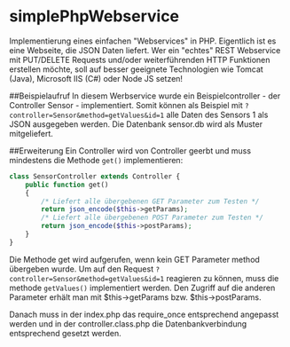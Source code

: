 # simplePhpWebservice
Implementierung eines einfachen "Webservices" in PHP. Eigentlich ist es eine Webseite, die JSON Daten liefert. Wer ein "echtes" REST Webservice mit PUT/DELETE Requests und/oder weiterführenden HTTP Funktionen erstellen möchte, soll auf besser geeignete Technologien wie Tomcat (Java), Microsoft IIS (C#) oder Node JS setzen!

##Beispielaufruf
In diesem Werbservice wurde ein Beispielcontroller - der Controller Sensor - implementiert. Somit können als Beispiel mit
<code>?controller=Sensor&method=getValues&id=1</code>
alle Daten des Sensors 1 als JSON ausgegeben werden. Die Datenbank sensor.db wird als Muster mitgeliefert.

##Erweiterung
Ein Controller wird von Controller geerbt und muss mindestens die Methode <code>get()</code> implementieren:
```php
class SensorController extends Controller {    
    public function get()
    {
        /* Liefert alle übergebenen GET Parameter zum Testen */
        return json_encode($this->getParams);
        /* Liefert alle übergebenen POST Parameter zum Testen */
        return json_encode($this->postParams);        
    }
}
```
Die Methode get wird aufgerufen, wenn kein GET Parameter method übergeben wurde. Um auf den Request
<code>?controller=Sensor&method=getValues&id=1</code>
reagieren zu können, muss die methode <code>getValues()</code> implementiert werden. Den Zugriff auf die anderen Parameter erhält man mit $this->getParams bzw. $this->postParams.

Danach muss in der index.php das require_once entsprechend angepasst werden und in der controller.class.php die Datenbankverbindung entsprechend gesetzt werden.
